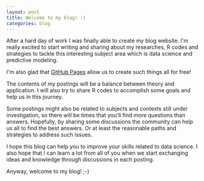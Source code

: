 ```yaml
---
layout: post
title: Welcome to my blog! :)
categories: blog
---
```


After a hard day of work I was finally able to create my blog website. I'm really excited to start writing and sharing about my researches, R codes and strategies to tackle this interesting subject area which is data science and predictive modeling.

I'm also glad that [GitHub Pages](http://pages.github.com) allow us to create such things all for free!

The contents of my postings will be a balance between theory and application. I will also try to share R codes to accomplish some goals and help us in this journey.

Some postings might also be related to subjects and contexts still under investigation, so there will be times that you'll find more questions than answers. Hopefully, by sharing some discussions the community can help us all to find the best answers. Or at least the reasonable paths and strategies to address such issues.

I hope this blog can help you to improve your skills related to data science. I also hope that I can learn a lot from all of you when we start exchanging ideas and knowledge through discussions in each posting.

Anyway, welcome to my blog! ;-)